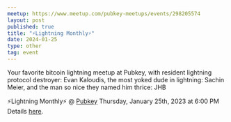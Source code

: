 ```yaml
---
meetup: https://www.meetup.com/pubkey-meetups/events/298205574
layout: post
published: true
title: "⚡Lightning Monthly⚡"
date: 2024-01-25
type: other
tag: event
---
```

Your favorite bitcoin lightning meetup at Pubkey, with resident lightning protocol destroyer: Evan Kaloudis, the most yoked dude in lightning: Sachin Meier, and the man so nice they named him thrice: JHB

⚡Lightning Monthly⚡ @ <a href="https://www.google.com/maps/search/?api=1&query=40.73222%2C%20-74.00002" target="_blank">Pubkey</a> Thursday, January 25th, 2023 at 6:00 PM Details <a href="https://www.meetup.com/pubkey-meetups/events/298205574" target="_blank">here</a>.

